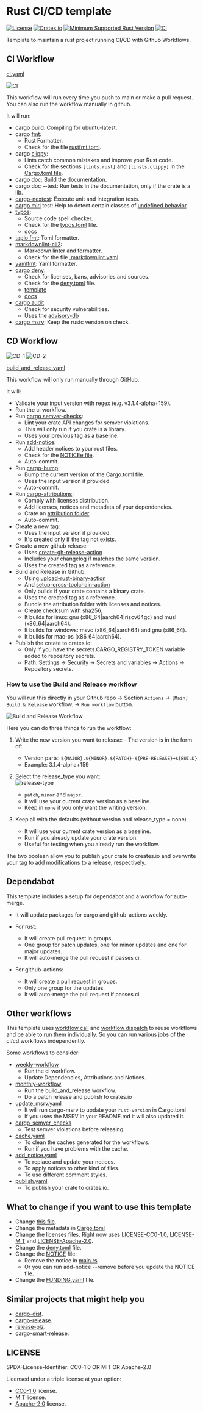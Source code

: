 # Rust CI/CD template

[![License](https://img.shields.io/badge/license-CC0--1.0%2FMIT%2FApache--2.0-blue.svg)](https://github.com/ameknite/rust-ci-cd-template?tab=readme-ov-file#license)
[![Crates.io](https://img.shields.io/crates/v/rust-ci-cd-template.svg)](https://crates.io/crates/rust-ci-cd-template)
[![Minimum Supported Rust Version](https://img.shields.io/badge/MSRV-1.59.0+-red.svg)](./Cargo.toml#L8)
[![CI](https://github.com/ameknite/rust-ci-cd-template/actions/workflows/ci.yaml/badge.svg)](https://github.com/ameknite/rust-ci-cd-template/actions?workflow=CI)

Template to maintain a rust project running CI/CD with Github Workflows.

<!-- todo!(Change this file) -->

## CI Workflow

[ci.yaml](./.github/workflows/ci.yaml)

![CI](https://github.com/ameknite/rust-ci-cd-template/assets/104745335/ad044c61-9654-4b27-9142-78c2af208f2d)

This workflow will run every time you push to main or make a pull request.
You can also run the workflow manually in github.

It will run:

- cargo build: Compiling for ubuntu-latest.
- cargo [fmt](https://github.com/rust-lang/rustfmt):
  - Rust Formatter.
  - Check for the file [rustfmt.toml](./rustfmt.toml).
- cargo [clippy](https://github.com/rust-lang/rust-clippy):
  - Lints catch common mistakes and improve your Rust code.
  - Check for the sections `[lints.rust]` and `[linsts.clippy]`
    in the [Cargo.toml file](./Cargo.toml).
- cargo doc: Build the documentation.
- cargo doc --test: Run tests in the documentation, only if the crate is a lib.
- [cargo-nextest](https://nexte.st/): Execute unit and integration tests.
- [cargo miri](https://github.com/rust-lang/miri) test: Help to detect certain classes of [undefined behavior](https://doc.rust-lang.org/reference/behavior-considered-undefined.html).
- [typos](https://crates.io/crates/typos):
  - Source code spell checker.
  - Check for the [typos.toml](./typos.toml) file.
  - [docs](https://github.com/crate-ci/typos/blob/master/docs/reference.md)
- [taplo fmt](https://taplo.tamasfe.dev/): Toml formatter.
- [markdownlint-cli2](https://github.com/DavidAnson/markdownlint-cli2):
  - Markdown linter and formatter.
  - Check for the file [.markdownlint.yaml](./.markdownlint.yaml)
- [yamlfmt](https://github.com/google/yamlfmt/): Yaml formatter.
- [cargo deny](https://github.com/EmbarkStudios/cargo-deny):
  - Check for licenses, bans, advisories and sources.
  - Check for the [deny.toml](./deny.toml) file.
  - [template](https://github.com/EmbarkStudios/cargo-deny/blob/main/deny.template.toml)
  - [docs](https://embarkstudios.github.io/cargo-deny/)
- [cargo audit](https://crates.io/crates/cargo-audit):
  - Check for security vulnerabilities.
  - Uses the [advisory-db](https://github.com/RustSec/advisory-db/)
- [cargo msrv](https://github.com/foresterre/cargo-msrv):
  Keep the rustc version on check.

## CD Workflow

![CD-1](https://github.com/ameknite/rust-ci-cd-template/assets/104745335/99886b17-8804-46d7-8feb-242519ede117)
![CD-2](https://github.com/ameknite/rust-ci-cd-template/assets/104745335/109a7a9f-8302-4bd3-9cad-0dccedb6b08d)

[build_and_release.yaml](./.github/workflows/build_and_release.yaml)

This workflow will only run manually through GitHub.

It will:

- Validate your input version with regex (e.g. v3.1.4-alpha+159).
- Run the ci workflow.
- Run [cargo semver-checks](https://crates.io/crates/cargo-semver-checks):
  - Lint your crate API changes for semver violations.
  - This will only run if you crate is a library.
  - Uses your previous tag as a baseline.
- Run [add-notice](https://crates.io/crates/add-notice):
  - Add header notices to your rust files.
  - Check for the [NOTICEe file](./NOTICE).
  - Auto-commit.
- Run [cargo-bump](https://crates.io/crates/cargo-bump):
  - Bump the current version of the Cargo.toml file.
  - Uses the input version if provided.
  - Auto-commit.
- Run [cargo-attributions](https://crates.io/crates/cargo-attribution):
  - Comply with licenses distribution.
  - Add licenses, notices and metadata of your dependencies.
  - Crate an [attribution folder](./attribution/)
  - Auto-commit.
- Create a new tag:
  - Uses the input version if provided.
  - It's created only if the tag not exists.
- Create a new github release:
  - Uses [create-gh-release-action](https://github.com/taiki-e/create-gh-release-action/tree/v1/)
  - Includes your changelog if matches the same version.
  - Uses the created tag as a reference.
- Build and Release in Github:
  - Using [upload-rust-binary-action](https://www.github.com/taiki-e/upload-rust-binary-action/tree/v1/)
  - And [setup-cross-toolchain-action](https://github.com/taiki-e/setup-cross-toolchain-action/tree/v1/)
  - Only builds if your crate contains a binary crate.
  - Uses the created tag as a reference.
  - Bundle the attribution folder with licenses and notices.
  - Create checksum with sha256.
  - It builds for linux: gnu (x86_64|aarch64|riscv64gc) and musl (x86_64|aarch64).
  - It builds for windows: msvc (x86_64|aarch64) and gnu (x86_64).
  - It builds for mac-os (x86_64|aarch64).
- Publish the create to crates.io:
  - Only if you have the secrets.CARGO_REGISTRY_TOKEN variable added to repository secrets.
  - Path: Settings -> Security -> Secrets and variables -> Actions -> Repository secrets.

### How to use the Build and Release workflow

You will run this directly in your Github repo -> Section `Actions` -> `[Main] Build & Release` workflow. -> `Run workflow` button.

![Build and Release Workflow](https://github.com/ameknite/rust-ci-cd-template/assets/104745335/2c6235cb-def6-4cb6-ada8-d3d32523d097)

Here you can do three things to run the workflow:

  1. Write the new version you want to release:
    - The version is in the form of:
      - Version parts: `${MAJOR}.${MINOR}.${PATCH}-${PRE-RELEASE}+${BUILD}`
      - Example: 3.1.4-alpha+159
  2. Select the release_type you want:  
      ![release-type](https://github.com/ameknite/rust-ci-cd-template/assets/104745335/a224d958-3817-47d4-8b15-6995cbf8b090)
      - `patch`, `minor` and `major`.
      - It will use your current crate version as a baseline.
      - Keep in `none` if you only want the writing version.

  3. Keep all with the defaults (without version and release_type = none)
      - It will use your current crate version as a baseline.
      - Run if you already update your crate version.
      - Useful for testing when you already run the workflow.

The two boolean allow you to publish your crate to creates.io and overwrite your tag to add modifications to a release, respectively.
  
## Dependabot

This template includes a setup for dependabot and a workflow for auto-merge.

- It will update packages for cargo and github-actions weekly.

- For rust:
  - It will create pull request in groups.
  - One group for patch updates, one for minor updates and one for major updates.
  - It will auto-merge the pull request if passes ci.
  
- For github-actions:
  - It will create a pull request in groups.
  - Only one group for the updates.
  - It will auto-merge the pull request if passes ci.

## Other workflows

This template uses [workflow call](https://docs.github.com/en/actions/using-workflows/reusing-workflows) and [workflow dispatch](https://docs.github.com/en/actions/using-workflows/manually-running-a-workflow) to reuse workflows and be able to run them individually. So you can run various jobs of the ci/cd workflows independently.

Some workflows to consider:

- [weekly-workflow](./.github/workflows/weekly.yaml)
  - Run the ci workflow.
  - Update Dependencies, Attributions and Notices.
- [monthly-workflow](./.github/workflows/monthly.yaml)
  - Run the build_and_release workflow.
  - Do a patch release and publish to crates.io
- [update_msrv.yaml](./.github/workflows/update_msrv.yaml)
  - It will run cargo-msrv to update your `rust-version` in Cargo.toml
  - If you uses the MSRV in your README.md it will also updated it.
- [cargo_semver_checks](./.github/workflows/cargo_semver_checks.yaml)
  - Test semver violations before releasing.
- [cache.yaml](./.github/workflows/cache.yaml)
  - To clean the caches generated for the workflows.
  - Run if you have problems with the cache.
- [add_notice.yaml](./.github/workflows/add_notice.yaml)
  - To replace and update your notices.
  - To apply notices to other kind of files.
  - To use different comment styles.
- [publish.yaml](./.github/workflows/publish.yaml)
  - To publish your crate to crates.io.

## What to change if you want  to use this template

- Change [this file](.).
- Change the metadata in [Cargo.toml](./Cargo.toml)
- Change the licenses files. Right now uses [LICENSE-CC0-1.0](./LICENSE-CC0-1.0), [LICENSE-MIT](./LICENSE-MIT)
and [LICENSE-Apache-2.0](./LICENSE-Apache-2.0).
- Change the [deny.toml](./deny.toml) file.
- Change the [NOTICE](./NOTICE) file:
  - Remove the notice in [main.rs](./deny.toml).
  - Or you can run add-notice --remove before you update the NOTICE file.
- Change the [FUNDING.yaml](./.github/FUNDING.yaml) file.

## Similar projects that might help you

- [cargo-dist](https://github.com/axodotdev/cargo-dist?tab=readme-ov-file).
- [cargo-release](https://github.com/crate-ci/cargo-release).
- [release-plz](https://github.com/MarcoIeni/release-plz).
- [cargo-smart-release](https://github.com/Byron/cargo-smart-release).

## LICENSE

SPDX-License-Identifier: CC0-1.0 OR MIT OR Apache-2.0

Licensed under a triple license at your option:

- [CC0-1.0](LICENSE-CC0-1.0) license.
- [MIT](LICENSE-MIT) license.
- [Apache-2.0](LICENSE-Apache-2.0) license.
